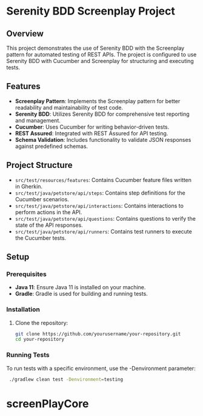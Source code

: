 # Serenity BDD Screenplay Project

## Overview

This project demonstrates the use of Serenity BDD with the Screenplay pattern for automated testing of REST APIs. The project is configured to use Serenity BDD with Cucumber and Screenplay for structuring and executing tests.

## Features

- **Screenplay Pattern**: Implements the Screenplay pattern for better readability and maintainability of test code.
- **Serenity BDD**: Utilizes Serenity BDD for comprehensive test reporting and management.
- **Cucumber**: Uses Cucumber for writing behavior-driven tests.
- **REST Assured**: Integrated with REST Assured for API testing.
- **Schema Validation**: Includes functionality to validate JSON responses against predefined schemas.

## Project Structure

- `src/test/resources/features`: Contains Cucumber feature files written in Gherkin.
- `src/test/java/petstore/api/steps`: Contains step definitions for the Cucumber scenarios.
- `src/test/java/petstore/api/interactions`: Contains interactions to perform actions in the API.
- `src/test/java/petstore/api/questions`: Contains questions to verify the state of the API responses.
- `src/test/java/petstore/api/runners`: Contains test runners to execute the Cucumber tests.

## Setup

### Prerequisites

- **Java 11**: Ensure Java 11 is installed on your machine.
- **Gradle**: Gradle is used for building and running tests.

### Installation

1. Clone the repository:
   ```bash
   git clone https://github.com/yourusername/your-repository.git
   cd your-repository
   ```

### Running Tests
To run tests with a specific environment, use the -Denvironment parameter:
   ```bash
    ./gradlew clean test -Denvironment=testing
   ```
# screenPlayCore
